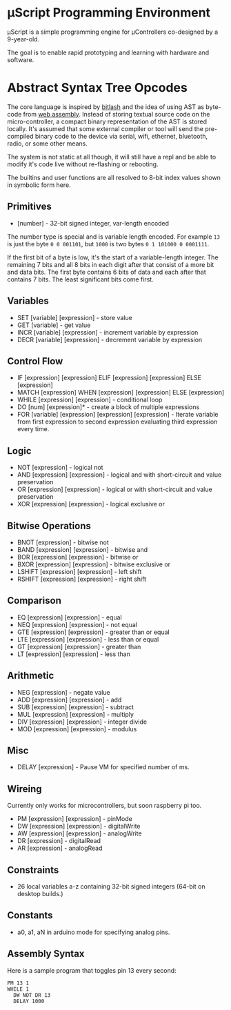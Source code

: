 # μScript Programming Environment

μScript is a simple programming engine for μControllers co-designed by a 9-year-old.

The goal is to enable rapid prototyping and learning with hardware and software.

# Abstract Syntax Tree Opcodes

The core language is inspired by [bitlash][] and the idea of using AST as
byte-code from [web assembly][].  Instead of storing textual source code on the
micro-controller, a compact binary representation of the AST is stored locally.
It's assumed that some external compiler or tool will send the pre-compiled
binary code to the device via serial, wifi, ethernet, bluetooth, radio, or some
other means.

The system is not static at all though, it will still have a repl and be able to
modify it's code live without re-flashing or rebooting.

The builtins and user functions are all resolved to 8-bit index values
shown in symbolic form here.

## Primitives

- [number] - 32-bit signed integer, var-length encoded

The number type is special and is variable length
encoded.  For example `13` is just the byte `0 0 001101`, but `1000` is two bytes
`0 1 101000 0 0001111`.

If the first bit of a byte is low, it's the start of a variable-length integer.
The remaining 7 bits and all 8 bits in each digit after that consist of a more
bit and data bits.  The first byte contains 6 bits of data and each after that
contains 7 bits.  The least significant bits come first.

## Variables

- SET [variable] [expression] - store value
- GET [variable] - get value
- INCR [variable] [expression] - increment variable by expression
- DECR [variable] [expression] - decrement variable by expression

## Control Flow

- IF [expression] [expression] ELIF [expression] [expression] ELSE [expression]
- MATCH [expression] WHEN [expression] [expression] ELSE [expression]
- WHILE [expression] [expression] - conditional loop
- DO [num] [expression]* - create a block of multiple expressions
- FOR [variable] [expression] [expression] [expression] - Iterate variable from
   first expression to second expression evaluating third expression every time.

## Logic

- NOT [expression] - logical not
- AND [expression] [expression] - logical and with short-circuit and value preservation
- OR  [expression] [expression] - logical or with short-circuit and value preservation
- XOR [expression] [expression] - logical exclusive or

## Bitwise Operations

- BNOT   [expression] - bitwise not
- BAND   [expression] [expression] - bitwise and
- BOR    [expression] [expression] - bitwise or
- BXOR   [expression] [expression] - bitwise exclusive or
- LSHIFT [expression] [expression] - left shift
- RSHIFT [expression] [expression] - right shift

## Comparison

- EQ  [expression] [expression] - equal
- NEQ [expression] [expression] - not equal
- GTE [expression] [expression] - greater than or equal
- LTE [expression] [expression] - less than or equal
- GT  [expression] [expression] - greater than
- LT  [expression] [expression] - less than

## Arithmetic

- NEG [expression] - negate value
- ADD [expression] [expression] - add
- SUB [expression] [expression] - subtract
- MUL [expression] [expression] - multiply
- DIV [expression] [expression] - integer divide
- MOD [expression] [expression] - modulus

## Misc

- DELAY [expression] - Pause VM for specified number of ms.

## Wireing

Currently only works for microcontrollers, but soon raspberry pi too.

- PM [expression] [expression] - pinMode
- DW [expression] [expression] - digitalWrite
- AW [expression] [expression] - analogWrite
- DR [expression] - digitalRead
- AR [expression] - analogRead

## Constraints

 - 26 local variables a-z containing 32-bit signed integers (64-bit on desktop builds.)

## Constants

 - a0, a1, aN in arduino mode for specifying analog pins.

## Assembly Syntax

Here is a sample program that toggles pin 13 every second:

```uscript-asm
PM 13 1
WHILE 1
  DW NOT DR 13
  DELAY 1000
```

[bitlash]: http://bitlash.net/
[web assembly]: https://github.com/WebAssembly/design/blob/master/README.md
